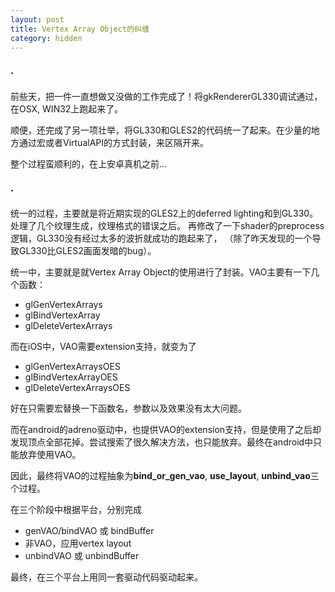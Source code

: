 ```yaml
---
layout: post
title: Vertex Array Object的纠缠
category: hidden
---
```


### ·

前些天，把一件一直想做又没做的工作完成了！将gkRendererGL330调试通过，在OSX, WIN32上跑起来了。

顺便，还完成了另一项壮举，将GL330和GLES2的代码统一了起来。在少量的地方通过宏或者VirtualAPI的方式封装，来区隔开来。

整个过程蛮顺利的，在上安卓真机之前...

### ·

统一的过程，主要就是将近期实现的GLES2上的deferred lighting和到GL330。处理了几个纹理生成，纹理格式的错误之后。
再修改了一下shader的preprocess逻辑，GL330没有经过太多的波折就成功的跑起来了，
（除了昨天发现的一个导致GL330比GLES2画面发暗的bug）。

统一中，主要就是就Vertex Array Object的使用进行了封装。VAO主要有一下几个函数：

* glGenVertexArrays
* glBindVertexArray
* glDeleteVertexArrays

而在iOS中，VAO需要extension支持，就变为了

* glGenVertexArraysOES
* glBindVertexArrayOES
* glDeleteVertexArraysOES

好在只需要宏替换一下函数名，参数以及效果没有太大问题。

而在android的adreno驱动中，也提供VAO的extension支持，但是使用了之后却发现顶点全部花掉。尝试搜索了很久解决方法，也只能放弃。最终在android中只能放弃使用VAO。

因此，最终将VAO的过程抽象为**bind_or_gen_vao**, **use_layout**, **unbind_vao**三个过程。

在三个阶段中根据平台，分别完成

* genVAO/bindVAO 或 bindBuffer
* 非VAO，应用vertex layout
* unbindVAO 或 unbindBuffer

最终，在三个平台上用同一套驱动代码驱动起来。

